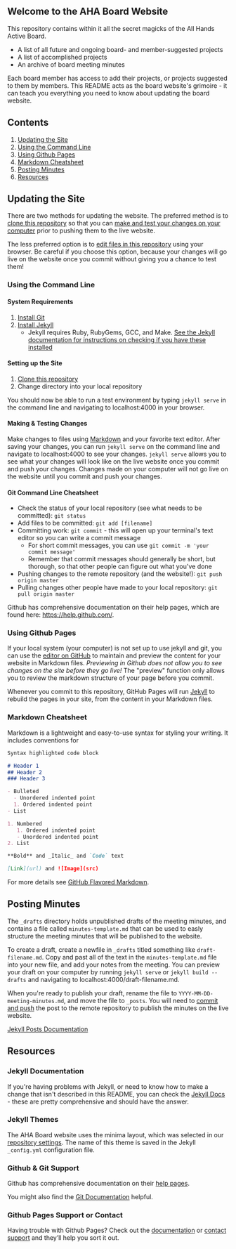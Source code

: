 ## Welcome to the AHA Board Website

This repository contains within it all the secret magicks of the All Hands Active Board.

- A list of all future and ongoing board- and member-suggested projects
- A list of accomplished projects
- An archive of board meeting minutes

Each board member has access to add their projects, or projects suggested to them by members. This README acts as the board website's grimoire - it can teach you everything you need to know about updating the board website.

## Contents

1. [Updating the Site](#updating-the-site)
  1. [Using the Command Line](#using-the-command-line)
  2. [Using Github Pages](#using-github-pages)
  3. [Markdown Cheatsheet](#markdown-cheatsheet)
2. [Posting Minutes](#posting-minutes)
3. [Resources](#resources)

## Updating the Site

There are two methods for updating the website. The preferred method is to [clone this repository](https://help.github.com/articles/cloning-a-repository/) so that you can [make and test your changes on your computer](#using-the-command-line) prior to pushing them to the live website.

The less preferred option is to [edit files in this repository](#using-github-pages) using your browser. Be careful if you choose this option, because your changes will go live on the website once you commit without giving you a chance to test them!

### Using the Command Line

#### System Requirements

1. [Install Git](https://help.github.com/articles/set-up-git/)
2. [Install Jekyll](https://jekyllrb.com/docs/installation/)
   - Jekyll requires Ruby, RubyGems, GCC, and Make. [See the Jekyll documentation for instructions on checking if you have these installed](https://jekyllrb.com/docs/installation/)

#### Setting up the Site

1. [Clone this repository](https://help.github.com/articles/cloning-a-repository/)
2. Change directory into your local repository

You should now be able to run a test environment by typing ```jekyll serve``` in the command line and navigating to localhost:4000 in your browser.

#### Making & Testing Changes

Make changes to files using [Markdown](#markdown-cheatsheet) and your favorite text editor. After saving your changes, you can run ```jekyll serve``` on the command line and navigate to localhost:4000 to see your changes. ```jekyll serve``` allows you to see what your changes will look like on the live website once you commit and push your changes. Changes made on your computer will not go live on the website until you commit and push your changes.

#### Git Command Line Cheatsheet

- Check the status of your local repository (see what needs to be committed): ```git status```
- Add files to be committed: ```git add [filename]```
- Committing work: ```git commit``` - this will open up your terminal's text editor so you can write a commit message
  - For short commit messages, you can use ```git commit -m 'your commit message'```
  - Remember that commit messages should generally be short, but thorough, so that other people can figure out what you've done
- Pushing changes to the remote repository (and the website!): ```git push origin master```
- Pulling changes other people have made to your local repository: ```git pull origin master```

Github has comprehensive documentation on their help pages, which are found here: https://help.github.com/.

### Using Github Pages

If your local system (your computer) is not set up to use jekyll and git, you can use the [editor on GitHub](https://github.com/allhandsactive/board/edit/master/README.md) to maintain and preview the content for your website in Markdown files. _Previewing in Github does not allow you to see changes on the site before they go live!_ The "preview" function only allows you to review the markdown structure of your page before you commit.

Whenever you commit to this repository, GitHub Pages will run [Jekyll](https://jekyllrb.com/) to rebuild the pages in your site, from the content in your Markdown files.

### Markdown Cheatsheet

Markdown is a lightweight and easy-to-use syntax for styling your writing. It includes conventions for

```markdown
Syntax highlighted code block

# Header 1
## Header 2
### Header 3

- Bulleted
  - Unordered indented point
  1. Ordered indented point
- List

1. Numbered
   1. Ordered indented point
   - Unordered indented point
2. List

**Bold** and _Italic_ and `Code` text

[Link](url) and ![Image](src)
```

For more details see [GitHub Flavored Markdown](https://guides.github.com/features/mastering-markdown/).

## Posting Minutes

The ```_drafts``` directory holds unpublished drafts of the meeting minutes, and contains a file called ```minutes-template.md``` that can be used to easly structure the meeting minutes that will be published to the website.

To create a draft, create a newfile in ```_drafts``` titled something like ```draft-filename.md```. Copy and past all of the text in the ```minutes-template.md``` file into your new file, and add your notes from the meeting. You can preview your draft on your computer by running ```jekyll serve``` or ```jekyll build --drafts``` and navigating to localhost:4000/draft-filename.md.

When you're ready to publish your draft, rename the file to ```YYYY-MM-DD-meeting-minutes.md```, and move the file to ```_posts```. You will need to [commit and push](#git-command-line-cheatsheet) the post to the remote repository to publish the minutes on the live website.

[Jekyll Posts Documentation](https://jekyllrb.com/docs/posts/)

## Resources

### Jekyll Documentation

If you're having problems with Jekyll, or need to know how to make a change that isn't described in this README, you can check the [Jekyll Docs](https://jekyllrb.com/docs/) - these are pretty comprehensive and should have the answer.

### Jekyll Themes

The AHA Board website uses the minima layout, which was selected in our [repository settings](https://github.com/allhandsactive/board/settings). The name of this theme is saved in the Jekyll `_config.yml` configuration file.

### Github & Git Support

Github has comprehensive documentation on their [help pages](https://help.github.com/).

You might also find the [Git Documentation](https://git-scm.com/doc) helpful.

### Github Pages Support or Contact

Having trouble with Github Pages? Check out the [documentation](https://help.github.com/categories/github-pages-basics/) or [contact support](https://github.com/contact) and they’ll help you sort it out.
